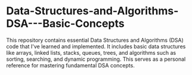 # Data-Structures-and-Algorithms-DSA---Basic-Concepts
This repository contains essential Data Structures and Algorithms (DSA) code that I've learned and implemented. It includes basic data structures like arrays, linked lists, stacks, queues, trees, and algorithms such as sorting, searching, and dynamic programming. This serves as a personal reference for mastering fundamental DSA concepts.
